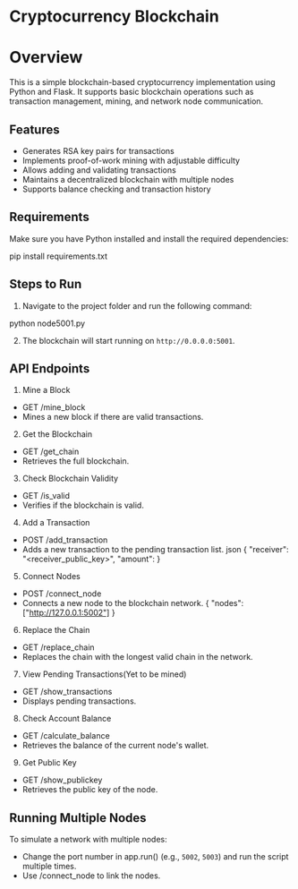 # Cryptocurrency Blockchain

# Overview
This is a simple blockchain-based cryptocurrency implementation using Python and Flask. It supports basic blockchain operations such as transaction management, mining, and network node communication.

## Features
- Generates RSA key pairs for transactions
- Implements proof-of-work mining with adjustable difficulty
- Allows adding and validating transactions
- Maintains a decentralized blockchain with multiple nodes
- Supports balance checking and transaction history

## Requirements
Make sure you have Python installed and install the required dependencies:

pip install requirements.txt

## Steps to Run
1. Navigate to the project folder and run the following command:

python node5001.py

2. The blockchain will start running on `http://0.0.0.0:5001`.

## API Endpoints

1. Mine a Block
- GET /mine_block
- Mines a new block if there are valid transactions.

2. Get the Blockchain
- GET /get_chain
- Retrieves the full blockchain.

3. Check Blockchain Validity
- GET /is_valid
- Verifies if the blockchain is valid.

4. Add a Transaction
- POST /add_transaction
- Adds a new transaction to the pending transaction list.
  json
  {
    "receiver": "<receiver_public_key>",
    "amount": <amount>
  }
  
5. Connect Nodes
- POST /connect_node
- Connects a new node to the blockchain network.
  {
    "nodes": ["http://127.0.0.1:5002"]
  }

6. Replace the Chain
- GET /replace_chain
- Replaces the chain with the longest valid chain in the network.

7. View Pending Transactions(Yet to be mined)
- GET /show_transactions
- Displays pending transactions.

8. Check Account Balance
- GET /calculate_balance
- Retrieves the balance of the current node's wallet.

9. Get Public Key
- GET /show_publickey
- Retrieves the public key of the node.

## Running Multiple Nodes
To simulate a network with multiple nodes:
- Change the port number in app.run() (e.g., `5002`, `5003`) and run the script multiple times.
- Use /connect_node to link the nodes.
